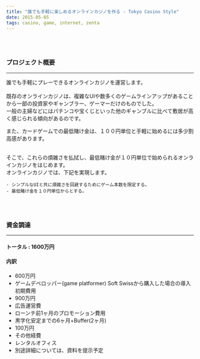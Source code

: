 ```yaml
---
title: "誰でも手軽に楽しめるオンラインカジノを作る - Tokyo Casino Style"
date: 2015-05-05
tags: casino, game, internet, zenta
---
```


<br>
<br>

### プロジェクト概要
---

誰でも手軽にプレーできるオンラインカジノを運営します。
<br>
<br>
既存のオンラインカジノは、複雑なUIや数多くのゲームラインアップがあることから一部の投資家やギャンブラー、ゲーマーだけのものでした。
<br>
一般の主婦などにはパチンコや宝くじといった他のギャンブルに比べて敷居が高く感じられる傾向があるのです。

また、カードゲームでの最低賭け金は、１００円単位と手軽に始めるには多少割高感があります。

<br>
そこで、これらの煩雑さを払拭し、最低賭け金が１０円単位で始められるオンラインカジノをはじめます。

<br>
オンラインカジノでは、下記を実現します。

```
- シンプルなUIと共に煩雑さを回避するためにゲーム本数を限定する。
- 最低賭け金を１０円単位からとする。
```

<br>
<br>

### 資金調達
---

#### トータル : 1600万円
#### 内訳
* 600万円
 * ゲームデベロッパー(game platformer) Soft Swissから購入した場合の導入初期費用
* 900万円
 * 広告運営費
 * ローンチ前1ヶ月のプロモーション費用
 * 黒字化安定までの6ヶ月+Buffer(2ヶ月)
* 100万円
 * その他経費
 * レンタルオフィス
* 別途詳細については、資料を提示予定
